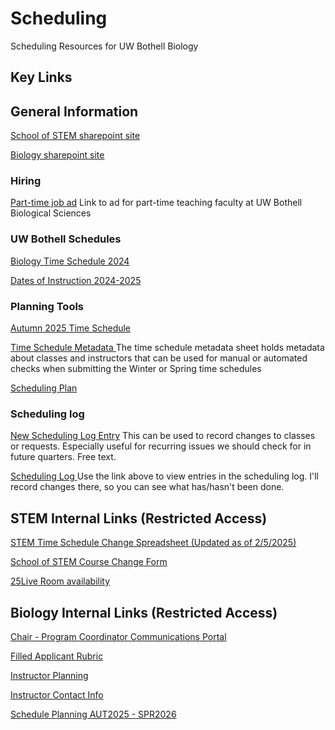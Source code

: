 # Scheduling
Scheduling Resources for UW Bothell Biology

## Key Links

## General Information

<a href="https://uwnetid.sharepoint.com/sites/uwbschoolofstem" target="_blank" rel="noopener noreferrer"> School of STEM sharepoint site </a>

<a href="https://uwnetid.sharepoint.com/sites/uwbschoolofstem/biologicalsciences/SitePages/Home(1).aspx" target="_blank" rel="noopener noreferrer"> Biology sharepoint site</a>

### Hiring
<a href="https://ap.washington.edu/ahr/position-details/?job_id=138348" target="_blank" rel="noopener noreferrer"> Part-time job ad</a>
Link to ad for part-time teaching faculty at UW Bothell Biological Sciences 

### UW Bothell Schedules
<a href="https://www.washington.edu/students/timeschd/B/AUT2024/bbio.html" target="_blank" rel="noopener noreferrer"> Biology Time Schedule 2024 </a>

<a href="https://www.uwb.edu/academic-calendar/2024-2025-calendars/dates-of-instruction-2024-2025" target="_blank" rel="noopener noreferrer"> Dates of Instruction 2024-2025 </a>

### Planning Tools

<a href="https://uwnetid.sharepoint.com/:x:/r/sites/og_stem_time_schedule/_layouts/15/Doc.aspx?sourcedoc=%7B1e131458-660c-44f3-a8ca-e4f92a9d8afd%7D&action=edit&wdenableroaming=1&wdfr=1&wdlcid=en-US&wdorigin=ItemsView&wdhostclicktime=1737764017779&wdredirectionreason=Force_SingleStepBoot&wdinitialsession=b0127d99-1cf6-e397-2998-6dbc03f3f82d&wdrldsc=2&wdrldc=1&wdrldr=ContinueInExcel" target="_blank" rel="noopener noreferrer"> Autumn 2025 Time Schedule </a>

<a href="https://docs.google.com/spreadsheets/d/1uIv9RwFkafwDJm-eblw2n1BDx5AhW50MxXAIyAPpeTA/edit?usp=sharing" target="_blank" rel="noopener noreferrer"> Time Schedule Metadata </a>
The time schedule metadata sheet holds metadata about classes and instructors that can be used for manual or automated checks when submitting the Winter or Spring time schedules

<a href="https://docs.google.com/spreadsheets/d/1vit15cTAab0oFcXShCKY8sVbGLPYlcaVBbu3MyhQ1NU/edit?gid=149408979#gid=149408979" target="_blank" rel="noopener noreferrer"> Scheduling Plan </a>

### Scheduling log

<a href="https://forms.gle/zxasyCXRXKxffx3c9" target="_blank" rel="noopener noreferrer"> New Scheduling Log Entry</a>
This can be used to record changes to classes or requests. Especially useful for recurring issues we should check for in future quarters. Free text.

<a href="https://docs.google.com/spreadsheets/d/1Ue2ju4bGIrp-gsZVByhaozGD4e4eqsDugyClNIDsm9o/edit?usp=sharing" target="_blank" rel="noopener noreferrer"> Scheduling Log </a>
Use the link above to view entries in the scheduling log. I'll record changes there, so you can see what has/hasn't been done.

## STEM Internal Links (Restricted Access)
<a href="https://uwnetid.sharepoint.com/:x:/r/sites/og_stem_time_schedule/Shared%20Documents/Planning%20tools/AY%202025-26/STEM%20Planning%20Tool_Autumn25.xlsx?d=w1e131458660c44f3a8cae4f92a9d8afd&csf=1&web=1&e=7FglAg" target="_blank" rel="noopener noreferrer"> STEM Time Schedule Change Spreadsheet (Updated as of 2/5/2025)</a>



<a href="https://forms.office.com/Pages/ResponsePage.aspx?id=W9229i_wGkSZoBYqxQYL0h9UBx13xapHuqmsVDYDNcRUQjAzM0MwQjBXS1ZFM1hKWUZNV1ZDRFM4MSQlQCN0PWcu" target="_blank" rel="noopener noreferrer"> School of STEM Course Change Form </a>

<a href = "https://25live.collegenet.com/pro/washington#!/home/availability" target="_blank" rel="noopener noreferrer"> 25Live Room availability </a>

## Biology Internal Links (Restricted Access)
<a href="https://docs.google.com/document/d/1de8lnNOO6cf8oQAyPV1XHJZQvTVOXPQsxeEnwJZ6Hog/edit?usp=sharing" target="_blank" rel="noopener noreferrer"> Chair - Program Coordinator Communications Portal </a>

<a href="https://docs.google.com/spreadsheets/d/1Z56N55ZOaN0QMOWFeGucr1zAWYr17CxXfKa-GKFyn8Q/edit?gid=300482433#gid=300482433" target="_blank" rel="noopener noreferrer"> Filled Applicant Rubric</a>

<a href="https://docs.google.com/spreadsheets/d/1Z56N55ZOaN0QMOWFeGucr1zAWYr17CxXfKa-GKFyn8Q/edit?gid=300482433#gid=300482433" target="_blank" rel="noopener noreferrer"> Instructor Planning </a>

<a href="https://docs.google.com/spreadsheets/d/1HDVDuCnEZ104fPc2Z3jCxAvNh9LnFVR1OvMknUFjiQA/edit?gid=0#gid=0" target="_blank" rel="noopener noreferrer">Instructor Contact Info </a>

<a href = "https://docs.google.com/spreadsheets/d/1Hp9lFGK47g6fygIxH3M4N_X9SQSqdcz_gp3h8-lrZMY/edit?usp=sharing" target="_blank" rel="noopener noreferrer"> Schedule Planning AUT2025 - SPR2026 </a>




